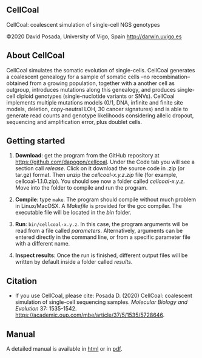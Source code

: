 ## CellCoal
CellCoal: coalescent simulation of single-cell NGS genotypes 

&copy;2020 David Posada, University of Vigo, Spain <http://darwin.uvigo.es>

## About CellCoal
CellCoal simulates the somatic evolution of single-cells. CellCoal generates a coalescent genealogy for a sample of somatic cells –no recombination– obtained from a growing population, together with a another cell as outgroup, introduces mutations along this genealogy, and produces single-cell diploid genotypes (single-nuclotide variants or SNVs). CellCoal implements multiple mutations models (0/1, DNA, infinite and finite site models, deletion, copy-neutral LOH, 30 cancer signatures) and is able to generate read counts and genotype likelihoods considering allelic dropout, sequencing and amplification error, plus doublet cells.

## Getting started

1. **Download**: get the program from the GitHub repository at <https://github.com/dapogon/cellcoal>. Under the Code tab you will see a section call *release*. Click on it download the source code in .zip (or tar.gz) format. Then unzip the *cellcoal-x.y.z.zip* file (for example, cellcoal-1.1.0.zip). You should see now a folder called *cellcoal-x.y.z*. Move into the folder to compile and run the program.

2. **Compile**: type `make`. The program should compile without much problem in Linux/MacOSX. A *Makefile* is provided for the gcc compiler. The executable file will be located in the *bin* folder.

3. **Run**: `bin/cellcoal-x.y.z`. In this case, the program arguments will be read from a file called *parameters*. Alternatively, arguments can be entered directly in the command line, or from a specific parameter file with a different name.

4. **Inspect results**: Once the run is finished, different output files will be written by default inside a folder called *results*.

## Citation

- If you use CellCoal, please cite: Posada D. (2020) CellCoal: coalescent simulation of single-cell sequencing samples. *Molecular Biology and Evolution* 37: 1535-1542. <a href="https://academic.oup.com/mbe/article/37/5/1535/5728646" target="_blank">https://academic.oup.com/mbe/article/37/5/1535/5728646</a>.

## Manual
A detailed manual is available in <a href="https://dapogon.github.io/cellcoal/" target="_blank">html</a> or in <a href="https://dapogon.github.io/cellcoal/cellcoal.manual.v1.1.pdf" target="_blank">pdf</a>.

